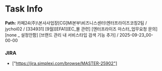 # Task Info

**Path:** 카페24(주)\본사사업장\[CG]MI본부\비즈니스센터\엔터프라이즈코칭2팀 / jychoi02 / [334931] [9월][EFA1][EC_몰 관련] [엔터프라이즈 마스터_업무요청 문의] [none _ 설정안함] [브랜드 관리 내 서비스타입 검색 기능 추가] / 2025-09-23_00-00-00

### JIRA
- ["https://jira.simplexi.com/browse/MASTER-25902"]

